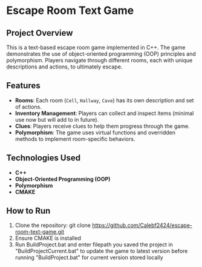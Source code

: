 # Escape Room Text Game

## Project Overview
This is a text-based escape room game implemented in C++. The game demonstrates the use of object-oriented programming (OOP) principles and polymorphism. Players navigate through different rooms, each with unique descriptions and actions, to ultimately escape.

## Features
- **Rooms**: Each room (`Cell`, `Hallway`, `Cave`) has its own description and set of actions.
- **Inventory Management**: Players can collect and inspect items (minimal use now but will add to in future).
- **Clues**: Players receive clues to help them progress through the game.
- **Polymorphism**: The game uses virtual functions and overridden methods to implement room-specific behaviors.

## Technologies Used
- **C++**
- **Object-Oriented Programming (OOP)**
- **Polymorphism**
- **CMAKE**

## How to Run
1. Clone the repository:
   git clone https://github.com/Calebf2424/escape-room-text-game.git
2. Ensure CMAKE is installed
3. Run BuildProject.bat and enter filepath you saved the project in
   "BuildProjectCurrent.bat" to update the game to latest version before running
   "BuildProject.bat" for current version stored locally
